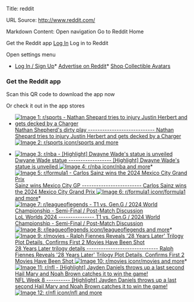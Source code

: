 Title: reddit

URL Source: http://www.reddit.com/

Markdown Content:
Open navigation [](https://www.reddit.com/)Go to Reddit Home

Get the Reddit app [Log In](https://www.reddit.com/login/) Log in to Reddit

Open settings menu

*   [Log In / Sign Up](https://www.reddit.com/login/)*   [Advertise on Reddit](https://accounts.reddit.com/adsregister?utm_source=web3x_consumer&utm_name=user_menu_cta)*   [Shop Collectible Avatars](https://www.reddit.com/avatar/shop)

### Get the Reddit app

Scan this QR code to download the app now

Or check it out in the app stores

*   [![Image 1: r/sports - Nathan Shepard tries to injury Justin Herbert and gets decked by a Charger](https://external-preview.redd.it/nathan-shepard-tries-to-injury-justin-herbert-and-gets-v0-d3lhbjgzM2s5ZHhkMdgSsi_iLiwXBXQWOAdVFYw2no_JRv6wP73PG_Wt-L87.png?width=320&crop=smart&format=pjpg&auto=webp&s=013331d255436aec94760de1a3f131b48e895a1b) Nathan Shepherd's dirty play ---------------------------- Nathan Shepard tries to injury Justin Herbert and gets decked by a Charger ![Image 2: r/sports icon](https://styles.redditmedia.com/t5_2qgzy/styles/communityIcon_rvt3zjh1fc551.png?width=48&height=48&frame=1&auto=webp&crop=48:48,smart&s=fe666e93747bc830ffbb4ef4c70216d98d695293)r/sports and more](https://www.reddit.com/search/?q=Nathan+Shepherd&source=trending&cId=0aed7611-e21d-4b6b-9e0c-61fb26ff067f&iId=8bf9cac7-629a-4754-9e0d-231341de8139)

*   [![Image 3: r/nba - [Highlight] Dwayne Wade's statue is unveiled](https://external-preview.redd.it/highlight-dwayne-wades-statue-is-unveiled-v0-aqlvtsqO50_Hg3cTn4d3CWwdzZUbDFAKUzUhkGmaQUA.jpg?width=320&crop=smart&format=pjpg&auto=webp&s=c461892b0b3d77aa9dedd4e172e2aca8808821b2) Dwyane Wade statue ------------------ \[Highlight\] Dwayne Wade's statue is unveiled ![Image 4: r/nba icon](https://b.thumbs.redditmedia.com/lh3XYdayDnfF474A_Ro9fBWUViOibSr4BoTpx0ETyvg.png)r/nba and more](https://www.reddit.com/search/?q=%22D+Wade%22+OR+%22Dwyane+Wade%22+OR+%22Dwayne+Wade%22&source=trending&cId=0aed7611-e21d-4b6b-9e0c-61fb26ff067f&iId=05a3da27-4947-4f32-a3e8-c719f1cfb6e8)*   [![Image 5: r/formula1 - Carlos Sainz wins the 2024 Mexico City Grand Prix](https://preview.redd.it/carlos-sainz-wins-the-2024-mexico-city-grand-prix-v0-dybwv2qlcdxd1.png?width=320&crop=smart&auto=webp&s=b2f513916b61a58587f59100091ff9bad5e3cdaf) Sainz wins Mexico City GP ------------------------- Carlos Sainz wins the 2024 Mexico City Grand Prix ![Image 6: r/formula1 icon](https://styles.redditmedia.com/t5_2qimj/styles/communityIcon_8wbp8f6o5jkc1.png?width=48&height=48&frame=1&auto=webp&crop=48:48,smart&s=13336977a38962e76d8526f5c9a0c889ee03a3a1)r/formula1 and more](https://www.reddit.com/search/?q=subreddit%3Aformula1&source=trending&cId=0aed7611-e21d-4b6b-9e0c-61fb26ff067f&iId=cabd9fdf-8a1a-42ec-a8da-f78a0d7ee053)*   [![Image 7: r/leagueoflegends - T1 vs. Gen.G / 2024 World Championship - Semi-Final / Post-Match Discussion](https://preview.redd.it/trend-gaming-v0-g6dny8fdl46c1.png?width=320&crop=smart&auto=webp&s=df126a6299d79ef6e41dc9d068cb1497b0e9e307) LoL Worlds 2024 --------------- T1 vs. Gen.G / 2024 World Championship - Semi-Final / Post-Match Discussion ![Image 8: r/leagueoflegends icon](https://styles.redditmedia.com/t5_2rfxx/styles/communityIcon_9yj66cjf8oq61.png?width=48&height=48&frame=1&auto=webp&crop=48:48,smart&s=2159c42c16e88f233f803756fc471333bbcecda9)r/leagueoflegends and more](https://www.reddit.com/search/?q=subreddit%3Aleagueoflegends&source=trending&cId=0aed7611-e21d-4b6b-9e0c-61fb26ff067f&iId=b1054ea1-d46a-4ef2-b740-6a78a5444159)*   [![Image 9: r/movies - Ralph Fiennes Reveals '28 Years Later' Trilogy Plot Details, Confirms First 2 Movies Have Been Shot](https://external-preview.redd.it/ralph-fiennes-reveals-28-years-later-trilogy-plot-details-v0-QX57FmFnm4hNzgqzhS8hY0hdRVNfKR2S7zEFE5bzzxA.jpg?width=320&crop=smart&auto=webp&s=1d5f08d924aca50217dce08eb18d4b6d220b6d91) 28 Years Later trilogy details ------------------------------ Ralph Fiennes Reveals '28 Years Later' Trilogy Plot Details, Confirms First 2 Movies Have Been Shot ![Image 10: r/movies icon](https://styles.redditmedia.com/t5_2qh3s/styles/communityIcon_ctrxr9h6lmbb1.jpg?width=48&height=48&frame=1&auto=webp&crop=48:48,smart&s=09f92a46bed21ac2413e6df355c21fca398507c9)r/movies and more](https://www.reddit.com/search/?q=%2228+Years+Later%22&source=trending&cId=0aed7611-e21d-4b6b-9e0c-61fb26ff067f&iId=afa5fddf-e5fc-4257-b5e7-7ccf6db69b0f)*   [![Image 11: r/nfl - [Highlight] Jayden Daniels throws up a last second Hail Mary and Noah Brown catches it to win the game!](https://external-preview.redd.it/highlight-jayden-daniels-throws-up-a-last-second-hail-mary-v0-anU1eGw2ODV4ZHhkMTGkwfaDkzUmmQiag9ddCfCeq5_C4NlzOM0YFcOsb7ko.png?width=320&crop=smart&format=pjpg&auto=webp&s=d4352e6d79b2949d4aa27a87d5f9f8db3fd2ce4d) NFL Week 8 ---------- \[Highlight\] Jayden Daniels throws up a last second Hail Mary and Noah Brown catches it to win the game! ![Image 12: r/nfl icon](https://styles.redditmedia.com/t5_2qmg3/styles/communityIcon_mp1p8dccm9bd1.png?width=48&height=48&frame=1&auto=webp&crop=48:48,smart&s=0776e335be1ce96d33da63434a6ba059a3fdc5f7)r/nfl and more](https://www.reddit.com/search/?q=subreddit%3A%22nfl%22&source=trending&cId=0aed7611-e21d-4b6b-9e0c-61fb26ff067f&iId=1673b6a8-1b97-440f-8de6-459c6fbb7817)
